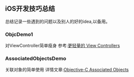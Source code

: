 ## iOS开发技巧总结
总结记录一些遇到的问题以及别人的好的idea,以备用。
### ObjcDemo1
对ViewController简单瘦身
参考:[更轻量的 View Controllers](https://objccn.io/issue-1-1/)
### AssociatedObjectsDemo
关联对象的简单使用
详情文章:[Objective-C Associated Objects](http://www.jianshu.com/p/4fde7f1bf135)